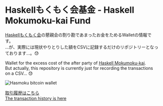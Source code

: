 # Haskellもくもく会基金 - Haskell Mokumoku-kai Fund

[Haskellもくもく会](http://haskellmokumoku.connpass.com/)の懇親会の割り勘であまったお金をためるWalletの情報です。  
...が、実際には現状やりとりした額をCSVに記録するだけのリポジトリーとなっております...。:sweat:

Wallet for the excess cost of the after party of [Haskell Mokumoku-kai](http://haskellmokumoku.connpass.com/).  
But actually, this repository is currently just for recording the transactions on a CSV... :sweat:

![Hasmoku bitcoin wallet](http://i.imgur.com/PvSBlsV.png)

[取引履歴はこちら](https://blockchain.info/address/1Mo8emCghEgH7BmkuuVkGmQ6Dqi21prpkn)  
[The transaction history is here](https://blockchain.info/address/1Mo8emCghEgH7BmkuuVkGmQ6Dqi21prpkn)
